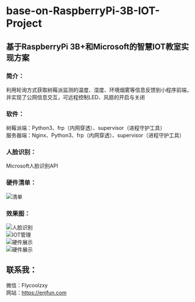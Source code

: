 # base-on-RaspberryPi-3B-IOT-Project

## 基于RaspberryPi 3B+和Microsoft的智慧IOT教室实现方案

### 简介：
利用轮询方式获取树莓派监测的温度、湿度、环境烟雾等信息反馈到小程序前端，并实现了公网信息交互，可远程控制LED、风扇的开启与关闭

### 软件：
树莓派端：Python3、frp（内网穿透）、supervisor（进程守护工具）<br>
服务器端：Nginx、Python3、frp（内网穿透）、supervisor（进程守护工具）

### 人脸识别：
Microsoft人脸识别API

### 硬件清单：
![清单](./preview/hardware_list.png)

### 效果图：
![人脸识别](./preview/faceAPI.png)<br>
![IOT管理](./preview/smartroom.png)<br>
![硬件展示](./preview/hardware_1.jpg)<br>
![硬件展示](./preview/hardware_2.jpg)

## 联系我：
微信：Flycoolzxy<br>
网站：https://enjfun.com
